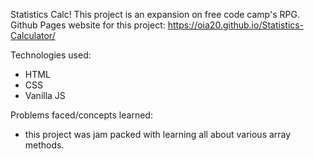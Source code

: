 Statistics Calc!
This project is an expansion on free code camp's RPG. Github Pages website for this project: https://oia20.github.io/Statistics-Calculator/

Technologies used:
- HTML
- CSS
- Vanilla JS

Problems faced/concepts learned:
- this project was jam packed with learning all about various array methods.
